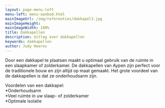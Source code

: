 ```yaml
---
layout: page-menu-left
menu-left: menu-aanbod.html
mainImageUrl: /img/referenties/dakkapel3.jpg
mainImageHeight:
mainImageWidth: 100%
title: Dakkapellen
description: Uitleg over dakkapellen
keywords: dakkapellen
author: Judy Heeres
---
```

Door een dakkapel te plaatsen maakt u optimaal gebruik van de ruimte in een slaapkamer of zolderkamer. De dakkapellen van Aypen zijn perfect voor de traditionele bouw en zijn altijd op maat gemaakt. Het grote voordeel van de dakkapellen is dat ze onderhoudsarm zijn.

Voordelen van een dakkapel:  
*Onderhoudsarm  
*Veel ruimte in uw slaap- of zolderkamer  
*Optimale isolatie
